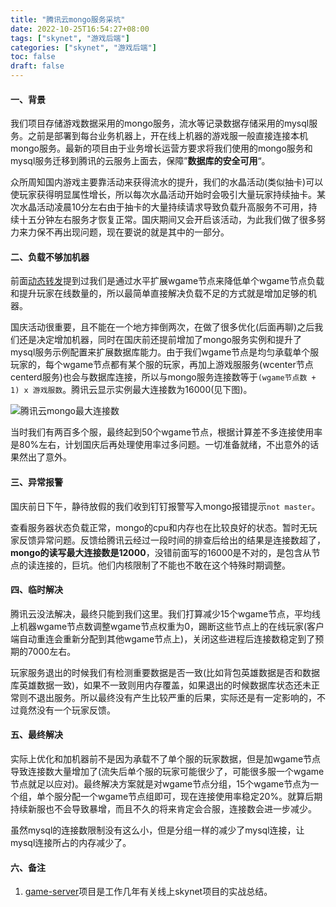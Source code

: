 ```yaml
---
title: "腾讯云mongo服务采坑"
date: 2022-10-25T16:54:27+08:00
tags: ["skynet", "游戏后端"]
categories: ["skynet", "游戏后端"]
toc: false
draft: false
---
```


#### 一、背景
我们项目存储游戏数据采用的mongo服务，流水等记录数据存储采用的mysql服务。之前是部署到每台业务机器上，开在线上机器的游戏服一般直接连接本机mongo服务。最新的项目由于业务增长运营方要求将我们使用的mongo服务和mysql服务迁移到腾讯的云服务上面去，保障”**数据库的安全可用**“。

众所周知国内游戏主要靠活动来获得流水的提升，我们的水晶活动(类似抽卡)可以使玩家获得明显属性增长，所以每次水晶活动开始时会吸引大量玩家持续抽卡。某次水晶活动凌晨10分左右由于抽卡的大量持续请求导致负载升高服务不可用，持续十五分钟左右服务才恢复正常。国庆期间又会开启该活动，为此我们做了很多努力来力保不再出现问题，现在要说的就是其中的一部分。

#### 二、负载不够加机器
前面[动态转发](../dynamic-redirect/)提到过我们是通过水平扩展wgame节点来降低单个wgame节点负载和提升玩家在线数量的，所以最简单直接解决负载不足的方式就是增加足够的机器。

国庆活动很重要，且不能在一个地方摔倒两次，在做了很多优化(后面再聊)之后我们还是决定增加机器，同时在国庆前还提前增加了mongo服务实例和提升了mysql服务示例配置来扩展数据库能力。由于我们wgame节点是均匀承载单个服玩家的，每个wgame节点都有某个服的玩家，再加上游戏服服务(wcenter节点centerd服务)也会与数据库连接，所以与mongo服务连接数等于`(wgame节点数 + 1) x 游戏服数`。腾讯云显示实例最大连接数为16000(见下图)。

![腾讯云mongo最大连接数](https://storage.keyboard-man.com/site-web/images/tencent_mongo_maxconnection.png)

当时我们有两百多个服，最终起到50个wgame节点，根据计算差不多连接使用率是80%左右，计划国庆后再处理使用率过多问题。一切准备就绪，不出意外的话果然出了意外。

#### 三、异常报警
国庆前日下午，静待放假的我们收到钉钉报警写入mongo报错提示`not master`。

查看服务器状态负载正常，mongo的cpu和内存也在比较良好的状态。暂时无玩家反馈异常问题。反馈给腾讯云经过一段时间的排查后给出的结果是连接数超了，**mongo的读写最大连接数是12000**，没错前面写的16000是不对的，是包含从节点的读连接的，巨坑。他们内核限制了不能也不敢在这个特殊时期调整。

#### 四、临时解决
腾讯云没法解决，最终只能到我们这里。我们打算减少15个wgame节点，平均线上机器wgame节点数调整wgame节点权重为0，踢断这些节点上的在线玩家(客户端自动重连会重新分配到其他wgame节点上)，关闭这些进程后连接数稳定到了预期的7000左右。

玩家服务退出的时候我们有检测重要数据是否一致(比如背包英雄数据是否和数据库英雄数据一致)，如果不一致则用内存覆盖，如果退出的时候数据库状态还未正常则不退出服务。所以最终没有产生比较严重的后果，实际还是有一定影响的，不过竟然没有一个玩家反馈。

#### 五、最终解决
实际上优化和加机器前不是因为承载不了单个服的玩家数据，但是加wgame节点导致连接数大量增加了(流失后单个服的玩家可能很少了，可能很多服一个wgame节点就足以应对)。最终解决方案就是对wgame节点分组，15个wgame节点为一个组，单个服分配一个wgame节点组即可，现在连接使用率稳定20%。就算后期持续新服也不会导致暴增，而且不久的将来肯定会合服，连接数会进一步减少。

虽然mysql的连接数限制没有这么小，但是分组一样的减少了mysql连接，让mysql连接所占的内存减少了。

#### 六、备注
1. [game-server](https://github.com/JieTrancender/game-server)项目是工作几年有关线上skynet项目的实战总结。
